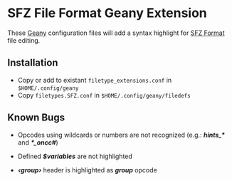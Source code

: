 # SFZ File Format Geany Extension

These [Geany](https://www.geany.org/) configuration files will add a syntax
highlight for [SFZ Format](https://sfzformat.com) file editing.

## Installation

- Copy or add to existant `filetype_extensions.conf` in `$HOME/.config/geany`
- Copy `filetypes.SFZ.conf` in `$HOME/.config/geany/filedefs`

## Known Bugs

- Opcodes using wildcards or numbers are not recognized
	(e.g.: ***hints_\**** and ***\*_oncc#***)

- Defined ***$variables*** are not highlighted

- ***‹group›*** header is highlighted as ***group*** opcode
